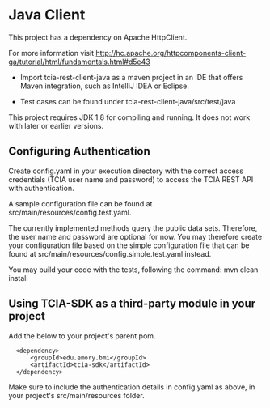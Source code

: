 Java Client
================================================
This project has a dependency on Apache HttpClient.
 
For more information visit http://hc.apache.org/httpcomponents-client-ga/tutorial/html/fundamentals.html#d5e43

* Import tcia-rest-client-java as a maven project in an IDE that offers Maven integration, such as IntelliJ IDEA or Eclipse.

* Test cases can be found under tcia-rest-client-java/src/test/java

This project requires JDK 1.8 for compiling and running. It does not work with later or earlier versions.


## Configuring Authentication

Create config.yaml in your execution directory with the correct access credentials (TCIA user name and password) 
to access the TCIA REST API with authentication. 

A sample configuration file can be found at src/main/resources/config.test.yaml.

The currently implemented methods query the public data sets. Therefore, the user name and password are optional for now.
You may therefore create your configuration file based on the simple configuration file that can be found at 
src/main/resources/config.simple.test.yaml instead.

You may build your code with the tests, following the command: mvn clean install


## Using TCIA-SDK as a third-party module in your project

Add the below to your project's parent pom.

      
      <dependency>
          <groupId>edu.emory.bmi</groupId>
          <artifactId>tcia-sdk</artifactId>
      </dependency>
      
      
Make sure to include the authentication details in config.yaml as above, in your project's src/main/resources folder.
